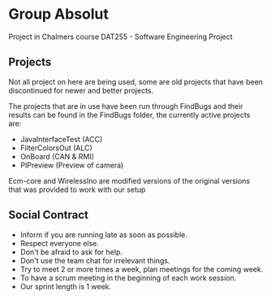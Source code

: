 # Group Absolut
Project in Chalmers course DAT255 - Software Engineering Project

## Projects
Not all project on here are being used, some are old projects that have been discontinued for newer and better projects. 

The projects that are in use have been run through FindBugs and their results can be found in the FindBugs folder, the currently active projects are: 
* JavaInterfaceTest (ACC)
* FilterColorsOut (ALC)
* OnBoard (CAN & RMI)
* PIPreview (Preview of camera)

Ecm-core and WirelessIno are modified versions of the original versions that was provided to work with our setup
## Social Contract
* Inform if you are running late as soon as possible.
* Respect everyone else.
* Don't be afraid to ask for help.
* Don't use the team chat for irrelevant things.
* Try to meet 2 or more times a week, plan meetings for the coming week.
* To have a scrum meeting in the beginning of each work session.
* Our sprint length is 1 week.
